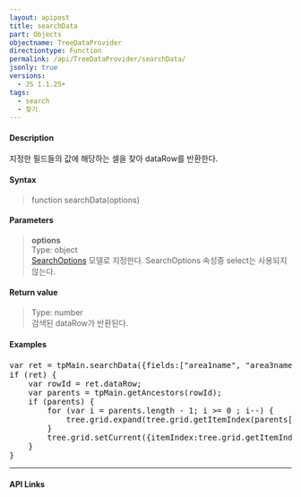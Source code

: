 ```yaml
---
layout: apipost
title: searchData
part: Objects
objectname: TreeDataProvider
directiontype: Function
permalink: /api/TreeDataProvider/searchData/
jsonly: true
versions:
  - JS 1.1.25+
tags:
  - search
  - 찾기
---
```



#### Description

 지정한 필드들의 값에 해당하는 셀을 찾아 dataRow를 반환한다.  

#### Syntax

> function searchData(options)

#### Parameters

> **options**  
> Type: object  
> [SearchOptions](/api/types/SearchOptions/) 모델로 지정한다.
> SearchOptions 속성중 select는 사용되지 않는다.  

#### Return value

> Type: number  
> 검색된 dataRow가 반환된다.  

#### Examples 

<pre class="prettyprint">
var ret = tpMain.searchData({fields:["area1name", "area3name"], value:"원삼면", wrap:true});
if (ret) {
	var rowId = ret.dataRow;
	var parents = tpMain.getAncestors(rowId);
	if (parents) {
		for (var i = parents.length - 1; i >= 0 ; i--) {
			tree.grid.expand(tree.grid.getItemIndex(parents[i]));
		}
		tree.grid.setCurrent({itemIndex:tree.grid.getItemIndex(rowId), fieldIndex:ret.fieldIndex})
	}
}
</pre>

---

#### API Links
